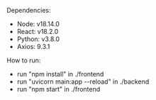 Dependencies:

- Node: v18.14.0
- React: v18.2.0
- Python: v3.8.0
- Axios: 9.3.1

How to run:
* run "npm install" in ./frontend
* run "uvicorn main:app --reload" in ./backend
* run "npm start" in ./frontend
